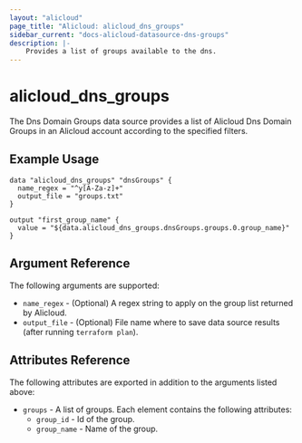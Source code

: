 ```yaml
---
layout: "alicloud"
page_title: "Alicloud: alicloud_dns_groups"
sidebar_current: "docs-alicloud-datasource-dns-groups"
description: |-
    Provides a list of groups available to the dns.
---
```


# alicloud\_dns\_groups

The Dns Domain Groups data source provides a list of Alicloud Dns Domain Groups in an Alicloud account according to the specified filters.

## Example Usage

```
data "alicloud_dns_groups" "dnsGroups" {
  name_regex = "^y[A-Za-z]+"
  output_file = "groups.txt"
}

output "first_group_name" {
  value = "${data.alicloud_dns_groups.dnsGroups.groups.0.group_name}"
}
```

## Argument Reference

The following arguments are supported:

* `name_regex` - (Optional) A regex string to apply on the group list returned by Alicloud. 
* `output_file` - (Optional) File name where to save data source results (after running `terraform plan`).

## Attributes Reference

The following attributes are exported in addition to the arguments listed above:

* `groups` - A list of groups. Each element contains the following attributes:
  * `group_id` - Id of the group.
  * `group_name` - Name of the group.